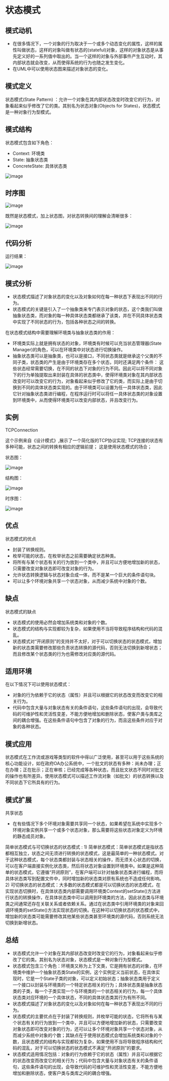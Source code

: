 状态模式
========

模式动机
--------

-   在很多情况下，一个对象的行为取决于一个或多个动态变化的属性，这样的属性叫做状态，这样的对象叫做有状态的(stateful)对象，这样的对象状态是从事先定义好的一系列值中取出的。当一个这样的对象与外部事件产生互动时，其内部状态就会改变，从而使得系统的行为也随之发生变化。
-   在UML中可以使用状态图来描述对象状态的变化。

模式定义
--------

状态模式(State Pattern)
：允许一个对象在其内部状态改变时改变它的行为，对象看起来似乎修改了它的类。其别名为状态对象(Objects
for States)，状态模式是一种对象行为型模式。

模式结构
--------

状态模式包含如下角色：

-   Context: 环境类
-   State: 抽象状态类
-   ConcreteState: 具体状态类

![image](/_static/State.jpg)

时序图
------

![image](/_static/seq_State.jpg)

既然是状态模式，加上状态图，对状态转换间的理解会清晰很多：

![image](/_static/State1.png)

代码分析
--------

运行结果：

![image](/_static/State_run.jpg)

模式分析
--------

-   状态模式描述了对象状态的变化以及对象如何在每一种状态下表现出不同的行为。
-   状态模式的关键是引入了一个抽象类来专门表示对象的状态，这个类我们叫做抽象状态类，而对象的每一种具体状态类都继承了该类，并在不同具体状态类中实现了不同状态的行为，包括各种状态之间的转换。

在状态模式结构中需要理解环境类与抽象状态类的作用：

-   环境类实际上就是拥有状态的对象，环境类有时候可以充当状态管理器(State
    Manager)的角色，可以在环境类中对状态进行切换操作。
-   抽象状态类可以是抽象类，也可以是接口，不同状态类就是继承这个父类的不同子类，状态类的产生是由于环境类存在多个状态，同时还满足两个条件：
    这些状态经常需要切换，在不同的状态下对象的行为不同。因此可以将不同对象下的行为单独提取出来封装在具体的状态类中，使得环境类对象在其内部状态改变时可以改变它的行为，对象看起来似乎修改了它的类，而实际上是由于切换到不同的具体状态类实现的。由于环境类可以设置为任一具体状态类，因此它针对抽象状态类进行编程，在程序运行时可以将任一具体状态类的对象设置到环境类中，从而使得环境类可以改变内部状态，并且改变行为。

实例
----

TCPConnection

这个示例来自《设计模式》,展示了一个简化版的TCP协议实现;
TCP连接的状态有多种可能，状态之间的转换有相应的逻辑前提；
这是使用状态模式的场合；

状态图：

![image](../image/State2.png)

结构图：

![image](../image/State_eg.jpg)

时序图：

![image](../image/seq_State_eg.jpg)

优点
----

状态模式的优点

-   封装了转换规则。
-   枚举可能的状态，在枚举状态之前需要确定状态种类。
-   将所有与某个状态有关的行为放到一个类中，并且可以方便地增加新的状态，只需要改变对象状态即可改变对象的行为。
-   允许状态转换逻辑与状态对象合成一体，而不是某一个巨大的条件语句块。
-   可以让多个环境对象共享一个状态对象，从而减少系统中对象的个数。

缺点
----

状态模式的缺点

-   状态模式的使用必然会增加系统类和对象的个数。
-   状态模式的结构与实现都较为复杂，如果使用不当将导致程序结构和代码的混乱。
-   状态模式对“开闭原则”的支持并不太好，对于可以切换状态的状态模式，增加新的状态类需要修改那些负责状态转换的源代码，否则无法切换到新增状态；而且修改某个状态类的行为也需修改对应类的源代码。

适用环境
--------

在以下情况下可以使用状态模式：

-   对象的行为依赖于它的状态（属性）并且可以根据它的状态改变而改变它的相关行为。
-   代码中包含大量与对象状态有关的条件语句，这些条件语句的出现，会导致代码的可维护性和灵活性变差，不能方便地增加和删除状态，使客户类与类库之间的耦合增强。在这些条件语句中包含了对象的行为，而且这些条件对应于对象的各种状态。

模式应用
--------

状态模式在工作流或游戏等类型的软件中得以广泛使用，甚至可以用于这些系统的核心功能设计，如在政府OA办公系统中，一个批文的状态有多种：尚未办理；正在办理；正在批示；正在审核；已经完成等各种状态，而且批文状态不同时对批文的操作也有所差异。使用状态模式可以描述工作流对象（如批文）的状态转换以及不同状态下它所具有的行为。

模式扩展
--------

共享状态

-   在有些情况下多个环境对象需要共享同一个状态，如果希望在系统中实现多个环境对象实例共享一个或多个状态对象，那么需要将这些状态对象定义为环境的静态成员对象。

简单状态模式与可切换状态的状态模式
:   1)  简单状态模式：简单状态模式是指状态都相互独立，状态之间无须进行转换的状态模式，这是最简单的一种状态模式。对于这种状态模式，每个状态类都封装与状态相关的操作，而无须关心状态的切换，可以在客户端直接实例化状态类，然后将状态对象设置到环境类中。如果是这种简单的状态模式，它遵循“开闭原则”，在客户端可以针对抽象状态类进行编程，而将具体状态类写到配置文件中，同时增加新的状态类对原有系统也不造成任何影响。
    2)  可切换状态的状态模式：大多数的状态模式都是可以切换状态的状态模式，在实现状态切换时，在具体状态类内部需要调用环境类Context的setState()方法进行状态的转换操作，在具体状态类中可以调用到环境类的方法，因此状态类与环境类之间通常还存在关联关系或者依赖关系。通过在状态类中引用环境类的对象来回调环境类的setState()方法实现状态的切换。在这种可以切换状态的状态模式中，增加新的状态类可能需要修改其他某些状态类甚至环境类的源代码，否则系统无法切换到新增状态。

总结
----

-   状态模式允许一个对象在其内部状态改变时改变它的行为，对象看起来似乎修改了它的类。其别名为状态对象，状态模式是一种对象行为型模式。
-   状态模式包含三个角色：环境类又称为上下文类，它是拥有状态的对象，在环境类中维护一个抽象状态类State的实例，这个实例定义当前状态，在具体实现时，它是一个State子类的对象，可以定义初始状态；抽象状态类用于定义一个接口以封装与环境类的一个特定状态相关的行为；具体状态类是抽象状态类的子类，每一个子类实现一个与环境类的一个状态相关的行为，每一个具体状态类对应环境的一个具体状态，不同的具体状态类其行为有所不同。
-   状态模式描述了对象状态的变化以及对象如何在每一种状态下表现出不同的行为。
-   状态模式的主要优点在于封装了转换规则，并枚举可能的状态，它将所有与某个状态有关的行为放到一个类中，并且可以方便地增加新的状态，只需要改变对象状态即可改变对象的行为，还可以让多个环境对象共享一个状态对象，从而减少系统中对象的个数；其缺点在于使用状态模式会增加系统类和对象的个数，且状态模式的结构与实现都较为复杂，如果使用不当将导致程序结构和代码的混乱，对于可以切换状态的状态模式不满足“开闭原则”的要求。
-   状态模式适用情况包括：对象的行为依赖于它的状态（属性）并且可以根据它的状态改变而改变它的相关行为；代码中包含大量与对象状态有关的条件语句，这些条件语句的出现，会导致代码的可维护性和灵活性变差，不能方便地增加和删除状态，使客户类与类库之间的耦合增强。

